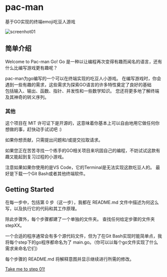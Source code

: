 # pac-man
基于GO实现的终端emoji吃豆人游戏


![screenhot01](https://user-images.githubusercontent.com/124338898/231733938-4ad17357-7866-482d-8dde-6996226f6c1e.jpg)  

## 简单介绍

Welcome to Pac-man Go! Go 是一种以让编程再次变得有趣而闻名的语言，还有什么比编写游戏更有趣呢？  

pac-man为go编写的一个可以在终端实现的吃豆人小游戏。 在编写游戏时，你会遇到一些有趣的需求，这些需求为探索GO语言的许多特性奠定了良好的基础  
包括输入、输出、函数、指针、并发性和一些数学知识。 您还将更多地了解终端及其神奇的转义序列。  

### 其他
这个项目在 MIT 许可证下是开源的，这意味着你基本上可以自由地用它做任何你想做的事，赶快动手试试吧 :)

如果你想贡献，只需提出问题和/或提交拉取请求。

如果您正在苦苦寻找一个练手的GO相关项目来巩固自己的编程，不妨试试这款有趣又能起到复习过程的小游戏。

注意如果如果你使用的是VS Code，它的Terminal是无法实现这款吃豆人的。 最好是下载一个Git Bash或者其他终端软件。

## Getting Started

在每一步中，包括第 0 步（这一步），我都在 README.md 文件中描述为何这么写，以及执行它的代码和其工作原理。

除此步骤外，每个步骤都建了一个单独的文件夹。 查找任何给定步骤的文件夹stepXX。

一个合适的程序通常会有多个源代码文件，但为了在Git Bash实现时能简单点，我将每个step下的go程序都命名为了 main.go。（你可以以每个go文件实现了什么需求来命名它们）

每个步骤的 README.md 将解释意图并显示继续进行所需的修改。

[Take me to step 01!](step01/README.md)





